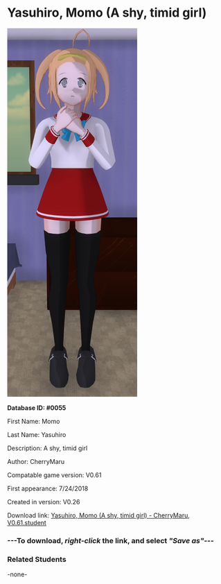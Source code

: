 # Yasuhiro, Momo (A shy, timid girl)

<img src="../../Files/Images/Yasuhiro, Momo (A shy, timid girl).png" title="Yasuhiro, Momo (A shy, timid girl) - CherryMaru, V0.61">

**Database ID: #0055**

First Name: Momo

Last Name: Yasuhiro

Description: A shy, timid girl

Author: CherryMaru

Compatable game version: V0.61

First appearance: 7/24/2018

Created in version: V0.26

Download link: <a href="https://raw.githubusercontent.com/Arbiter1223/Daigaku-Gurashi-Custom-Students/master/Files/Student%20Files/Yasuhiro%2C%20Momo%20(A%20shy%2C%20timid%20girl)%20-%20CherryMaru%2C%20V0.61.student">Yasuhiro, Momo (A shy, timid girl) - CherryMaru, V0.61.student</a>

### ---**To download, _right-click_ the link, and select _"Save as"_**---

### Related Students

-none-
